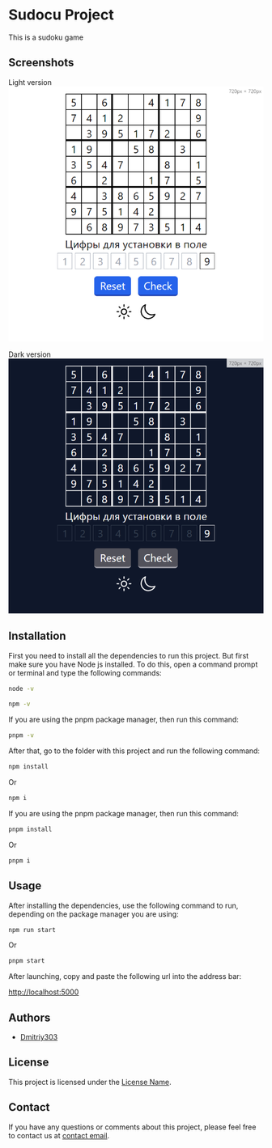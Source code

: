 # Sudocu Project

This is a sudoku game

## Screenshots

Light version
![screen1](screen1.png)

Dark version
![screen2](screen2.png)

## Installation

First you need to install all the dependencies to run this project. But first make sure you have Node js installed.
To do this, open a command prompt or terminal and type the following commands:

```bash
node -v
```

```bash
npm -v
```

If you are using the pnpm package manager, then run this command:

```bash
pnpm -v
```

After that, go to the folder with this project and run the following command:

```bash
npm install
```
Or
```bash
npm i
```

If you are using the pnpm package manager, then run this command:

```bash
pnpm install
```
Or
```bash
pnpm i
```

## Usage

After installing the dependencies, use the following command to run, depending on the package manager you are using:

```bash
npm run start
```
Or
```bash
pnpm start
```

After launching, copy and paste the following url into the address bar:

[http://localhost:5000](http://localhost:5000)

## Authors

- [Dmitriy303](https://github.com/rusnakdima)

## License

This project is licensed under the [License Name](LICENSE.MD).

## Contact

If you have any questions or comments about this project, please feel free to contact us at [contact email](rusnakdima03@gmail.com).